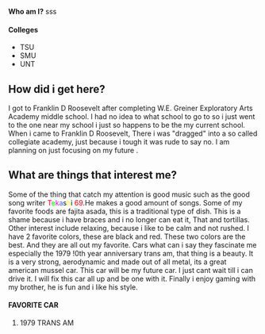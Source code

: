 <strong>Who am I?</strong></h2>
sss
<h4>Colleges</h4>
<ul>
 	<li>TSU</li>
 	<li>SMU</li>
 	<li>UNT</li>
</ul>
<h2><strong>How did i get here? </strong></h2>
<p style="text-align: left;">I got to Franklin D Roosevelt after completing W.E. Greiner Exploratory Arts Academy middle school. I had no idea to what school to go to so i just went to the one near my school i just so happens to be the my current school. When i came to Franklin D Roosevelt, There i was "dragged" into a so called collegiate academy, just because i tough it was rude to say no. I am planning on just focusing on my future .</p>

<h2><strong>What are things that interest me?</strong></h2>
Some of the thing that catch my attention is good music such as the good song writer <span style="color: #ff0000;">T</span><span style="color: #00ff00;">e</span><span style="color: #ff00ff;">k</span><span style="color: #3366ff;">a</span>s<span style="color: #ffff00;">h</span><span style="color: #000080;">i</span> <span style="color: #ff0000;">69</span>.He makes a good amount of songs. Some of my favorite foods are fajita asada, this is a traditional type of dish. This is a shame because i have braces and i no longer can eat it, That and tortillas. Other interest include relaxing, because i like to be calm and not rushed. I have 2 favorite colors, these are black and red. These two colors are the best. And they are all out my favorite. Cars what can i say they fascinate me especially the 1979 !0th year anniversary trans am, that thing is a beauty. It is a very strong, aerodynamic and made out of all metal, its a great american mussel car. This car will be my future car. I just cant wait till i can drive it. I will fix this car all up and be one with it. Finally i enjoy gaming with my brother, he is fun and i like his style.
<h4>FAVORITE CAR</h4>
<ol>
 	<li>1979 TRANS AM</li>
</ol>
&nbsp;

&nbsp;
